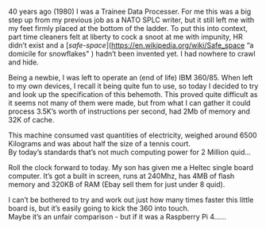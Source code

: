40 years ago  (1980) I was a Trainee Data Processer. For me this was a big step up from my previous job as a NATO SPLC writer, but 
it still left me with my feet firmly placed at the bottom of the ladder.  To put this into context, part time cleaners felt at liberty to cock a snoot 
at me with impunity, HR didn’t exist and a [_safe-space_](https://en.wikipedia.org/wiki/Safe_space “a domicile for snowflakes" ) hadn’t been invented yet. I had nowhere to crawl and hide.  

Being a newbie, I was left to operate an (end of life) IBM 360/85. When left to my own devices, I recall it being quite 
fun to use, so today I decided to try and look up the specification of this behemoth. This proved quite difficult as it seems not many of 
them were made, but from what I can gather it could process 3.5K’s worth of instructions per second, had 2Mb of memory and 32K of cache. 

This machine consumed vast quantities of electricity, weighed around 6500 Kilograms and was about half the size of a tennis court.  
By today’s standards that’s not much computing power for 2 Million quid...

Roll the clock forward to today. My son has given me a Heltec single board computer. It’s got a built in screen, runs at 240Mhz, 
has 4MB of flash memory and 320KB of RAM (Ebay sell them for  just under 8 quid). 

I can’t be bothered to try and work out just how many times faster this little board is,  but it’s easily going to kick the 360 into touch.  
Maybe it’s an unfair comparison - but if it was a Raspberry Pi 4…...
